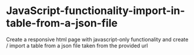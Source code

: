 # JavaScript-functionality-import-in-table-from-a-json-file
Create a responsive html page with javascript-only functionality and create / import a table from a json file taken from the provided url
